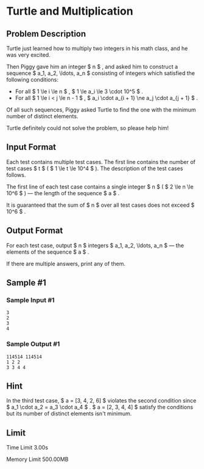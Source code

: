 # Turtle and Multiplication

## Problem Description

Turtle just learned how to multiply two integers in his math class, and he was very excited.

Then Piggy gave him an integer $ n $ , and asked him to construct a sequence $ a_1, a_2, \ldots, a_n $ consisting of integers which satisfied the following conditions:

- For all $ 1 \le i \le n $ , $ 1 \le a_i \le 3 \cdot 10^5 $ .
- For all $ 1 \le i < j \le n - 1 $ , $ a_i \cdot a_{i + 1} \ne a_j \cdot a_{j + 1} $ .

Of all such sequences, Piggy asked Turtle to find the one with the minimum number of distinct elements.

Turtle definitely could not solve the problem, so please help him!

## Input Format

Each test contains multiple test cases. The first line contains the number of test cases $ t $ ( $ 1 \le t \le 10^4 $ ). The description of the test cases follows.

The first line of each test case contains a single integer $ n $ ( $ 2 \le n \le 10^6 $ ) — the length of the sequence $ a $ .

It is guaranteed that the sum of $ n $ over all test cases does not exceed $ 10^6 $ .

## Output Format

For each test case, output $ n $ integers $ a_1, a_2, \ldots, a_n $ — the elements of the sequence $ a $ .

If there are multiple answers, print any of them.

## Sample #1

### Sample Input #1

```
3
2
3
4
```

### Sample Output #1

```
114514 114514
1 2 2
3 3 4 4
```

## Hint

In the third test case, $ a = [3, 4, 2, 6] $ violates the second condition since $ a_1 \cdot a_2 = a_3 \cdot a_4 $ . $ a = [2, 3, 4, 4] $ satisfy the conditions but its number of distinct elements isn't minimum.

## Limit



Time Limit
3.00s

Memory Limit
500.00MB